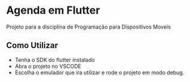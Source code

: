 # Agenda em Flutter

Projeto para a disciplina de Programação para Dispositivos Moveis
## Como Utilizar

 - Tenha o SDK do flutter instalado
 - Abra o projeto no VSCODE
 - Escolha o emulador que ira utilizar e rode o projeto em modo debug.
